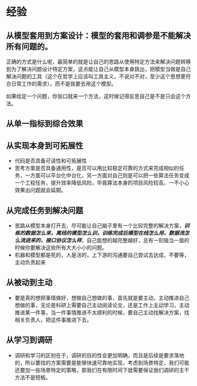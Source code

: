 # 经验

## 从模型套用到方案设计：模型的套用和调参是不能解决所有问题的。

正确的方式是什么呢，最简单的就是让自己的思路从使用特定方法来解决问题转移到为了解决问题设计特定方案，这点能让自己从模型本身跳出，把模型当做是自己解决问题的工具（这个在哲学上应该叫工具主义，不说对不对，至少这个思想更符合日常工作的需求），而不是我要去用这个模型。

如果给定一个问题，你张口就来一个方法，这时候记得反思自己是不是只会这个方法。

## 从单一指标到综合效果

## 从实现本身到可拓展性

- 代码是否具备可读性和可拓展性
- 思考方案是否具备通用性，是否可以用比较稳定可靠的方式来完成相似的任务，一方面可以平台化中台化，另一方面对自己则是可以把一些算法任务变成一个工程任务，提升效率降低风险，毕竟算法本身的项目风险较高，一不小心效果出问题就会延期。

## 从完成任务到解决问题

- 思路从模型本身打开去，尽可能让自己脑子里有一个比较完整的解决方案，**_训练的数据怎么来，离线的模型怎么训，训练完成后模型在线怎么用，数据流怎么流进来的，接口协议怎么样_**，自己能想的越完整越好，总有一刻独当一面的时候你要解决这些所有大大小小的问题。
- 机器和模型都是死的，人是活的，上下游的沟通要自己尝试去达成，不要等，主动负责起来

## 从被动到主动

- 要是真的想把事情做好，想做自己想做的事，首先就是要主动，主动推进自己想做的事，无论是科研上需要自己主动阅读论文，还是工作上主动学习，主动推进某一件事，当一件事情推进不太顺利的时候，要自己主动找解决方案，找相关负责人，把这件事推进下去。

## 从学习到调研

- 调研和学习的区别在于，调研的目的性会更加明确，而且是后续是要求落地的，所以要找的方案需要是能够快速可靠地实现，考虑到场景特定，我们可能还要加一些场景特定的策略，那我们在有限时间下就需要保证我们调研的主干方法不是短板。
